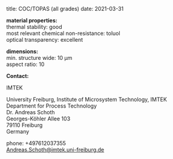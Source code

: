 title: COC/TOPAS (all grades)
date: 2021-03-31

__material properties:__  	
thermal stability:	good  
most relevant chemical non-resistance:	toluol   
optical transparency:	excellent
	

__dimensions:__  	
min. structure wide:	10 µm  
aspect ratio:	10
<!--break-->
__Contact:__

IMTEK

University Freiburg, Institute of Microsystem Technology, IMTEK  
Department for Process Technology  
Dr. Andreas Schoth  
Georges-Köhler Allee 103  
79110 Freiburg  
Germany  

phone: +497612037355  
Andreas.Schoth@imtek.uni-freiburg.de